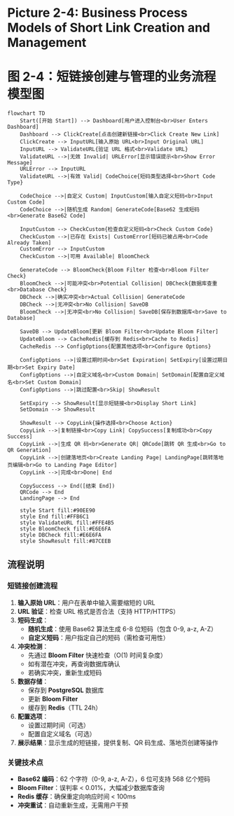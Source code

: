 # Picture 2-4: Business Process Models of Short Link Creation and Management
# 图 2-4：短链接创建与管理的业务流程模型图

```mermaid
flowchart TD
    Start([开始 Start]) --> Dashboard[用户进入控制台<br>User Enters Dashboard]
    Dashboard --> ClickCreate[点击创建新链接<br>Click Create New Link]
    ClickCreate --> InputURL[输入原始 URL<br>Input Original URL]
    InputURL --> ValidateURL{验证 URL 格式<br>Validate URL}
    ValidateURL -->|无效 Invalid| URLError[显示错误提示<br>Show Error Message]
    URLError --> InputURL
    ValidateURL -->|有效 Valid| CodeChoice{短码类型选择<br>Short Code Type}

    CodeChoice -->|自定义 Custom| InputCustom[输入自定义短码<br>Input Custom Code]
    CodeChoice -->|随机生成 Random| GenerateCode[Base62 生成短码<br>Generate Base62 Code]

    InputCustom --> CheckCustom{检查自定义短码<br>Check Custom Code}
    CheckCustom -->|已存在 Exists| CustomError[短码已被占用<br>Code Already Taken]
    CustomError --> InputCustom
    CheckCustom -->|可用 Available| BloomCheck

    GenerateCode --> BloomCheck{Bloom Filter 检查<br>Bloom Filter Check}
    BloomCheck -->|可能冲突<br>Potential Collision| DBCheck{数据库查重<br>Database Check}
    DBCheck -->|确实冲突<br>Actual Collision| GenerateCode
    DBCheck -->|无冲突<br>No Collision| SaveDB
    BloomCheck -->|无冲突<br>No Collision| SaveDB[保存到数据库<br>Save to Database]

    SaveDB --> UpdateBloom[更新 Bloom Filter<br>Update Bloom Filter]
    UpdateBloom --> CacheRedis[缓存到 Redis<br>Cache to Redis]
    CacheRedis --> ConfigOptions{配置其他选项<br>Configure Options}

    ConfigOptions -->|设置过期时间<br>Set Expiration| SetExpiry[设置过期日期<br>Set Expiry Date]
    ConfigOptions -->|自定义域名<br>Custom Domain| SetDomain[配置自定义域名<br>Set Custom Domain]
    ConfigOptions -->|跳过配置<br>Skip| ShowResult

    SetExpiry --> ShowResult[显示短链接<br>Display Short Link]
    SetDomain --> ShowResult

    ShowResult --> CopyLink{操作选择<br>Choose Action}
    CopyLink -->|复制链接<br>Copy Link| CopySuccess[复制成功<br>Copy Success]
    CopyLink -->|生成 QR 码<br>Generate QR| QRCode[跳转 QR 生成<br>Go to QR Generation]
    CopyLink -->|创建落地页<br>Create Landing Page| LandingPage[跳转落地页编辑<br>Go to Landing Page Editor]
    CopyLink -->|完成<br>Done| End

    CopySuccess --> End([结束 End])
    QRCode --> End
    LandingPage --> End

    style Start fill:#90EE90
    style End fill:#FFB6C1
    style ValidateURL fill:#FFE4B5
    style BloomCheck fill:#E6E6FA
    style DBCheck fill:#E6E6FA
    style ShowResult fill:#87CEEB
```

## 流程说明

### 短链接创建流程
1. **输入原始 URL**：用户在表单中输入需要缩短的 URL
2. **URL 验证**：检查 URL 格式是否合法（支持 HTTP/HTTPS）
3. **短码生成**：
   - **随机生成**：使用 Base62 算法生成 6-8 位短码（包含 0-9, a-z, A-Z）
   - **自定义短码**：用户指定自己的短码（需检查可用性）
4. **冲突检测**：
   - 先通过 **Bloom Filter** 快速检查（O(1) 时间复杂度）
   - 如有潜在冲突，再查询数据库确认
   - 若确实冲突，重新生成短码
5. **数据存储**：
   - 保存到 **PostgreSQL** 数据库
   - 更新 **Bloom Filter**
   - 缓存到 **Redis**（TTL 24h）
6. **配置选项**：
   - 设置过期时间（可选）
   - 配置自定义域名（可选）
7. **展示结果**：显示生成的短链接，提供复制、QR 码生成、落地页创建等操作

### 关键技术点
- **Base62 编码**：62 个字符（0-9, a-z, A-Z），6 位可支持 568 亿个短码
- **Bloom Filter**：误判率 < 0.01%，大幅减少数据库查询
- **Redis 缓存**：确保重定向响应时间 < 100ms
- **冲突重试**：自动重新生成，无需用户干预
